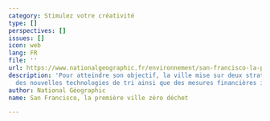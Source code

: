 ```yaml
---
category: Stimulez votre créativité
type: []
perspectives: []
issues: []
icon: web
lang: FR
file: ''
url: https://www.nationalgeographic.fr/environnement/san-francisco-la-premiere-ville-zero-dechet
description: 'Pour atteindre son objectif, la ville mise sur deux stratégies : lancer
  des nouvelles technologies de tri ainsi que des mesures financières incitatives.'
author: National Géographic
name: San Francisco, la première ville zéro déchet

---
```

